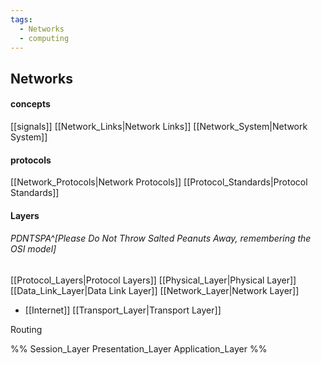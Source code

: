 ```yaml
---
tags:
  - Networks
  - computing
---
```

## Networks

#### concepts
[[signals]]
[[Network_Links|Network Links]]
[[Network_System|Network System]]
#### protocols
[[Network_Protocols|Network Protocols]]
[[Protocol_Standards|Protocol Standards]]
#### Layers
###### PDNTSPA^[Please Do Not Throw Salted Peanuts Away, remembering the OSI model]
[[Protocol_Layers|Protocol Layers]]
[[Physical_Layer|Physical Layer]]
[[Data_Link_Layer|Data Link Layer]]
[[Network_Layer|Network Layer]]
- [[Internet]]
[[Transport_Layer|Transport Layer]]

Routing

%% Session_Layer
Presentation_Layer
Application_Layer %%

